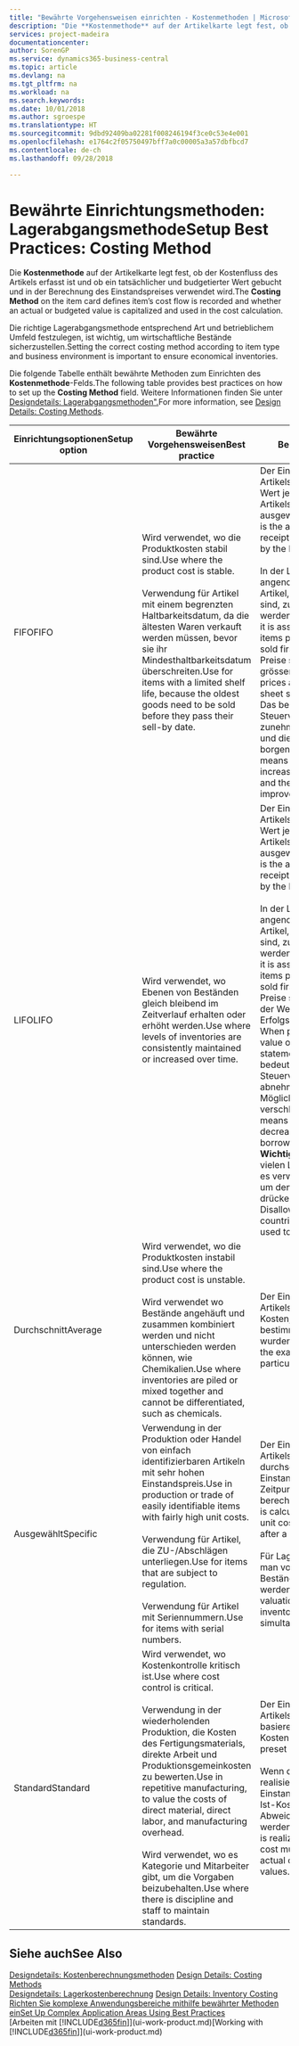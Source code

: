 ```yaml
---
title: "Bewährte Vorgehensweisen einrichten - Kostenmethoden | Microsoft Docs"
description: "Die **Kostenmethode** auf der Artikelkarte legt fest, ob der Kostenfluss des Artikels erfasst ist und ob ein tatsächlicher und budgetierter Wert gebucht und in der Berechnung des Einstandspreises verwendet wird."
services: project-madeira
documentationcenter: 
author: SorenGP
ms.service: dynamics365-business-central
ms.topic: article
ms.devlang: na
ms.tgt_pltfrm: na
ms.workload: na
ms.search.keywords: 
ms.date: 10/01/2018
ms.author: sgroespe
ms.translationtype: HT
ms.sourcegitcommit: 9dbd92409ba02281f008246194f3ce0c53e4e001
ms.openlocfilehash: e1764c2f05750497bff7a0c00005a3a57dbfbcd7
ms.contentlocale: de-ch
ms.lasthandoff: 09/28/2018

---
```

# <a name="setup-best-practices-costing-method"></a><span data-ttu-id="43202-103">Bewährte Einrichtungsmethoden: Lagerabgangsmethode</span><span class="sxs-lookup"><span data-stu-id="43202-103">Setup Best Practices: Costing Method</span></span>
<span data-ttu-id="43202-104">Die **Kostenmethode** auf der Artikelkarte legt fest, ob der Kostenfluss des Artikels erfasst ist und ob ein tatsächlicher und budgetierter Wert gebucht und in der Berechnung des Einstandspreises verwendet wird.</span><span class="sxs-lookup"><span data-stu-id="43202-104">The **Costing Method** on the item card defines item’s cost flow is recorded and whether an actual or budgeted value is capitalized and used in the cost calculation.</span></span>  

 <span data-ttu-id="43202-105">Die richtige Lagerabgangsmethode entsprechend Art und betrieblichem Umfeld festzulegen, ist wichtig, um wirtschaftliche Bestände sicherzustellen.</span><span class="sxs-lookup"><span data-stu-id="43202-105">Setting the correct costing method according to item type and business environment is important to ensure economical inventories.</span></span>  

 <span data-ttu-id="43202-106">Die folgende Tabelle enthält bewährte Methoden zum Einrichten des **Kostenmethode**-Felds.</span><span class="sxs-lookup"><span data-stu-id="43202-106">The following table provides best practices on how to set up the **Costing Method** field.</span></span> <span data-ttu-id="43202-107">Weitere Informationen finden Sie unter [Designdetails: Lagerabgangsmethoden".](design-details-costing-methods.md)</span><span class="sxs-lookup"><span data-stu-id="43202-107">For more information, see [Design Details: Costing Methods](design-details-costing-methods.md).</span></span>  

|<span data-ttu-id="43202-108">Einrichtungsoptionen</span><span class="sxs-lookup"><span data-stu-id="43202-108">Setup option</span></span>|<span data-ttu-id="43202-109">Bewährte Vorgehensweisen</span><span class="sxs-lookup"><span data-stu-id="43202-109">Best practice</span></span>|<span data-ttu-id="43202-110">Bemerkung</span><span class="sxs-lookup"><span data-stu-id="43202-110">Comment</span></span>|  
|------------------|-------------------|-------------|  
|<span data-ttu-id="43202-111">FIFO</span><span class="sxs-lookup"><span data-stu-id="43202-111">FIFO</span></span>|<span data-ttu-id="43202-112">Wird verwendet, wo die Produktkosten stabil sind.</span><span class="sxs-lookup"><span data-stu-id="43202-112">Use where the product cost is stable.</span></span><br /><br /> <span data-ttu-id="43202-113">Verwendung für Artikel mit einem begrenzten Haltbarkeitsdatum, da die ältesten Waren verkauft werden müssen, bevor sie ihr Mindesthaltbarkeitsdatum überschreiten.</span><span class="sxs-lookup"><span data-stu-id="43202-113">Use for items with a limited shelf life, because the oldest goods need to be sold before they pass their sell-by date.</span></span>|<span data-ttu-id="43202-114">Der Einstandspreis eines Artikels ist der tatsächliche Wert jedes Eingangs des Artikels, nach der FIFO-Regel ausgewählt.</span><span class="sxs-lookup"><span data-stu-id="43202-114">An item’s unit cost is the actual value of any receipt of the item, selected by the FIFO rule.</span></span><br /><br /> <span data-ttu-id="43202-115">In der Lagerbewertung wird angenommen, dass die ersten Artikel, die im Lager platziert sind, zuerst verkauft werden.</span><span class="sxs-lookup"><span data-stu-id="43202-115">In inventory valuation, it is assumed that the first items placed in inventory are sold first.</span></span> <span data-ttu-id="43202-116">**Hinweis:**  Wenn Preise steigen, zeigt die Bilanz grösseren Wert.</span><span class="sxs-lookup"><span data-stu-id="43202-116">**Note:**  When prices are rising, the balance sheet shows greater value.</span></span> <span data-ttu-id="43202-117">Das bedeutet, dass Steuerverbindlichkeiten zunehmen, aber die Bonität und die Möglichkeit, Kasse zu borgen verbessert sich.</span><span class="sxs-lookup"><span data-stu-id="43202-117">This means that tax liabilities increase, but credit scores and the ability to borrow cash improve.</span></span>|  
|<span data-ttu-id="43202-118">LIFO</span><span class="sxs-lookup"><span data-stu-id="43202-118">LIFO</span></span>|<span data-ttu-id="43202-119">Wird verwendet, wo Ebenen von Beständen gleich bleibend im Zeitverlauf erhalten oder erhöht werden.</span><span class="sxs-lookup"><span data-stu-id="43202-119">Use where levels of inventories are consistently maintained or increased over time.</span></span>|<span data-ttu-id="43202-120">Der Einstandspreis eines Artikels ist der tatsächliche Wert jedes Eingangs des Artikels, nach der LIFO-Regel ausgewählt.</span><span class="sxs-lookup"><span data-stu-id="43202-120">An item’s unit cost is the actual value of any receipt of the item, selected by the LIFO rule.</span></span><br /><br /> <span data-ttu-id="43202-121">In der Lagerbewertung wird angenommen, dass die letzten Artikel, die im Lager platziert sind, zuerst verkauft werden.</span><span class="sxs-lookup"><span data-stu-id="43202-121">In inventory valuation, it is assumed that the last items placed in inventory are sold first.</span></span> <span data-ttu-id="43202-122">**Hinweis:** Wenn Preise steigen, reduziert sich der Wert in den Erfolgsrechnungskonten.</span><span class="sxs-lookup"><span data-stu-id="43202-122">**Note:**  When prices are rising, the value on the income statement decreases.</span></span> <span data-ttu-id="43202-123">Das bedeutet, dass Steuerverbindlichkeiten abnehmen, aber die Möglichkeit, Kasse zu borgen verschlechtert sich.</span><span class="sxs-lookup"><span data-stu-id="43202-123">This means that tax liabilities decrease, but the ability to borrow cash deteriorates.</span></span> <span data-ttu-id="43202-124">**Wichtig:** Nicht zugelassen in vielen Ländern/Regionen, da es verwendet werden kann, um den Deckungsbeitrag zu drücken.</span><span class="sxs-lookup"><span data-stu-id="43202-124">**Important:**  Disallowed in many countries/regions, as it can be used to depress profit.</span></span>|  
|<span data-ttu-id="43202-125">Durchschnitt</span><span class="sxs-lookup"><span data-stu-id="43202-125">Average</span></span>|<span data-ttu-id="43202-126">Wird verwendet, wo die Produktkosten instabil sind.</span><span class="sxs-lookup"><span data-stu-id="43202-126">Use where the product cost is unstable.</span></span><br /><br /> <span data-ttu-id="43202-127">Wird verwendet wo Bestände angehäuft und zusammen kombiniert werden und nicht unterschieden werden können, wie Chemikalien.</span><span class="sxs-lookup"><span data-stu-id="43202-127">Use where inventories are piled or mixed together and cannot be differentiated, such as chemicals.</span></span>|<span data-ttu-id="43202-128">Der Einstandspreis eines Artikels sind die exakten Kosten, an denen die bestimmte Einheit empfangen wurden.</span><span class="sxs-lookup"><span data-stu-id="43202-128">An item’s unit cost is the exact cost at which the particular unit was received.</span></span>|  
|<span data-ttu-id="43202-129">Ausgewählt</span><span class="sxs-lookup"><span data-stu-id="43202-129">Specific</span></span>|<span data-ttu-id="43202-130">Verwendung in der Produktion oder Handel von einfach identifizierbaren Artikeln mit sehr hohen Einstandspreis.</span><span class="sxs-lookup"><span data-stu-id="43202-130">Use in production or trade of easily identifiable items with fairly high unit costs.</span></span><br /><br /> <span data-ttu-id="43202-131">Verwendung für Artikel, die ZU-/Abschlägen unterliegen.</span><span class="sxs-lookup"><span data-stu-id="43202-131">Use for items that are subject to regulation.</span></span><br /><br /> <span data-ttu-id="43202-132">Verwendung für Artikel mit Seriennummern.</span><span class="sxs-lookup"><span data-stu-id="43202-132">Use for items with serial numbers.</span></span>|<span data-ttu-id="43202-133">Der Einstandspreis eines Artikels wird, wie der durchschnittliche Einstandspreis, an jedem Zeitpunkt nach einem Kauf berechnet.</span><span class="sxs-lookup"><span data-stu-id="43202-133">An item’s unit cost is calculated as the average unit cost at each point in time after a purchase.</span></span><br /><br /> <span data-ttu-id="43202-134">Für Lagerbewertung setzt man voraus, dass alle Bestände gleichzeitig verkauft werden.</span><span class="sxs-lookup"><span data-stu-id="43202-134">For inventory valuation, it is assumes that all inventories are sold simultaneously.</span></span>|  
|<span data-ttu-id="43202-135">Standard</span><span class="sxs-lookup"><span data-stu-id="43202-135">Standard</span></span>|<span data-ttu-id="43202-136">Wird verwendet, wo Kostenkontrolle kritisch ist.</span><span class="sxs-lookup"><span data-stu-id="43202-136">Use where cost control is critical.</span></span><br /><br /> <span data-ttu-id="43202-137">Verwendung in der wiederholenden Produktion, die Kosten des Fertigungsmaterials, direkte Arbeit und Produktionsgemeinkosten zu bewerten.</span><span class="sxs-lookup"><span data-stu-id="43202-137">Use in repetitive manufacturing, to value the costs of direct material, direct labor, and manufacturing overhead.</span></span><br /><br /> <span data-ttu-id="43202-138">Wird verwendet, wo es Kategorie und Mitarbeiter gibt, um die Vorgaben beizubehalten.</span><span class="sxs-lookup"><span data-stu-id="43202-138">Use where there is discipline and staff to maintain standards.</span></span>|<span data-ttu-id="43202-139">Der Einstandspreis eines Artikels ist voreingestellt basierend auf vorkalkulierten Kosten.</span><span class="sxs-lookup"><span data-stu-id="43202-139">An item’s unit cost is preset based on estimated.</span></span><br /><br /> <span data-ttu-id="43202-140">Wenn die Ist-Kosten später realisiert werden, muss der Einstandspreis (fest) auf die Ist-Kosten durch Abweichungswerte reguliert werden.</span><span class="sxs-lookup"><span data-stu-id="43202-140">When the actual cost is realized later, the standard cost must be adjusted to the actual cost through variance values.</span></span>|  

## <a name="see-also"></a><span data-ttu-id="43202-141">Siehe auch</span><span class="sxs-lookup"><span data-stu-id="43202-141">See Also</span></span>  
 <span data-ttu-id="43202-142">[Designdetails: Kostenberechnungsmethoden](design-details-costing-methods.md) </span><span class="sxs-lookup"><span data-stu-id="43202-142">[Design Details: Costing Methods](design-details-costing-methods.md) </span></span>  
 <span data-ttu-id="43202-143">[Designdetails: Lagerkostenberechnung](design-details-inventory-costing.md) </span><span class="sxs-lookup"><span data-stu-id="43202-143">[Design Details: Inventory Costing](design-details-inventory-costing.md) </span></span>  
 [<span data-ttu-id="43202-144">Richten Sie komplexe Anwendungsbereiche mithilfe bewährter Methoden ein</span><span class="sxs-lookup"><span data-stu-id="43202-144">Set Up Complex Application Areas Using Best Practices</span></span>](set-up-complex-application-areas-using-best-practices.md)  
 <span data-ttu-id="43202-145">[Arbeiten mit [!INCLUDE[d365fin](includes/d365fin_md.md)]](ui-work-product.md)</span><span class="sxs-lookup"><span data-stu-id="43202-145">[Working with [!INCLUDE[d365fin](includes/d365fin_md.md)]](ui-work-product.md)</span></span>

